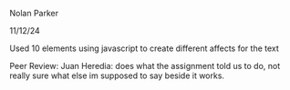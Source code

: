 Nolan Parker

11/12/24

Used 10 elements using javascript to create different affects for the text

Peer Review: Juan Heredia: does what the assignment told us to do, not really sure what else im supposed to say beside it works.
